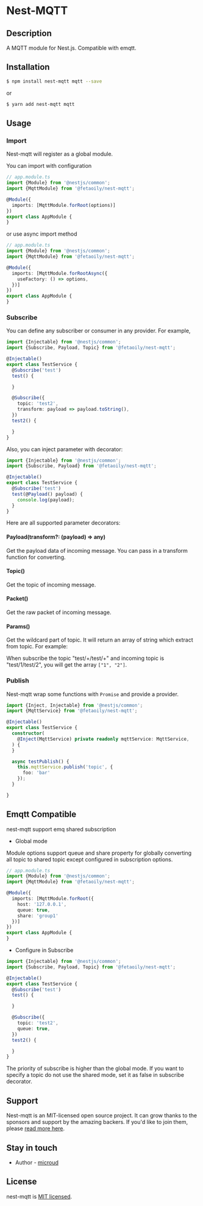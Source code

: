 # Nest-MQTT

## Description

A MQTT module for Nest.js. Compatible with emqtt.

## Installation

```bash
$ npm install nest-mqtt mqtt --save
```

or
```bash
$ yarn add nest-mqtt mqtt
```

## Usage

### Import

Nest-mqtt will register as a global module.

You can import with configuration

```typescript
// app.module.ts
import {Module} from '@nestjs/common';
import {MqttModule} from '@fetaoily/nest-mqtt';

@Module({
  imports: [MqttModule.forRoot(options)]
})
export class AppModule {
}
```

or use async import method

```typescript
// app.module.ts
import {Module} from '@nestjs/common';
import {MqttModule} from '@fetaoily/nest-mqtt';

@Module({
  imports: [MqttModule.forRootAsync({
    useFactory: () => options,
  })]
})
export class AppModule {
}
```

### Subscribe

You can define any subscriber or consumer in any provider. For example,

```typescript
import {Injectable} from '@nestjs/common';
import {Subscribe, Payload, Topic} from '@fetaoily/nest-mqtt';

@Injectable()
export class TestService {
  @Subscribe('test')
  test() {

  }

  @Subscribe({
    topic: 'test2',
    transform: payload => payload.toString(),
  })
  test2() {

  }
}
```

Also, you can inject parameter with decorator:

```typescript
import {Injectable} from '@nestjs/common';
import {Subscribe, Payload} from '@fetaoily/nest-mqtt';

@Injectable()
export class TestService {
  @Subscribe('test')
  test(@Payload() payload) {
    console.log(payload);
  }
}
```

Here are all supported parameter decorators:

#### Payload(transform?: (payload) => any)

Get the payload data of incoming message. You can pass in a transform function for converting.

#### Topic()

Get the topic of incoming message.

#### Packet()

Get the raw packet of incoming message.

#### Params()

Get the wildcard part of topic. It will return an array of string which extract from topic. For example:

When subscribe the topic "test/+/test/+" and incoming topic is "test/1/test/2", you will get the array `["1", "2"]`.

### Publish

Nest-mqtt wrap some functions with `Promise` and provide a provider.

```typescript
import {Inject, Injectable} from '@nestjs/common';
import {MqttService} from '@fetaoily/nest-mqtt';

@Injectable()
export class TestService {
  constructor(
    @Inject(MqttService) private readonly mqttService: MqttService,
  ) {
  }

  async testPublish() {
    this.mqttService.publish('topic', {
      foo: 'bar'
    });
  }

}
```

## Emqtt Compatible

nest-mqtt support emq shared subscription

- Global mode

Module options support queue and share property for globally converting all topic to shared topic except configured in
subscription options.

```typescript
// app.module.ts
import {Module} from '@nestjs/common';
import {MqttModule} from '@fetaoily/nest-mqtt';

@Module({
  imports: [MqttModule.forRoot({
    host: '127.0.0.1',
    queue: true,
    share: 'group1'
  })]
})
export class AppModule {
}
```

- Configure in Subscribe

```typescript
import {Injectable} from '@nestjs/common';
import {Subscribe, Payload, Topic} from '@fetaoily/nest-mqtt';

@Injectable()
export class TestService {
  @Subscribe('test')
  test() {

  }

  @Subscribe({
    topic: 'test2',
    queue: true,
  })
  test2() {

  }
}
```

The priority of subscribe is higher than the global mode. If you want to specify a topic do not use the shared mode, set
it as false in subscribe decorator.

## Support

Nest-mqtt is an MIT-licensed open source project. It can grow thanks to the sponsors and support by the amazing backers.
If you'd like to join them, please [read more here](https://docs.nestjs.com/support).

## Stay in touch

- Author - [microud](https://xknow.net)

## License

nest-mqtt is [MIT licensed](LICENSE).
